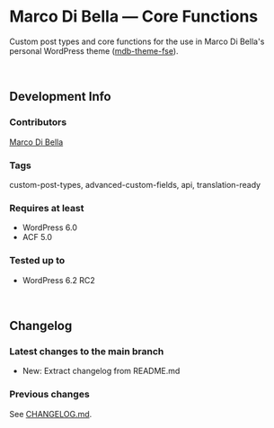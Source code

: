 # Marco Di Bella &mdash; Core Functions
Custom post types and core functions for the use in Marco Di Bella's personal WordPress theme ([mdb-theme-fse](https://github.com/mdibella-dev/mdb-theme-fse)).

<br>

## Development Info

### Contributors
[Marco Di Bella ](https://github.com/mdibella-dev)

### Tags
custom-post-types, advanced-custom-fields, api, translation-ready

### Requires at least

* WordPress 6.0
* ACF 5.0

### Tested up to

* WordPress 6.2 RC2

<br>

## Changelog

### Latest changes to the main branch

* New: Extract changelog from README.md

### Previous changes

See [CHANGELOG.md](https://github.com/mdibella-dev/mdb-theme-core/blob/main/CHANGELOG.md).
